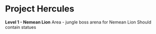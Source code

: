 # Project Hercules

**Level 1 - Nemean Lion**
Area - jungle
boss arena for Nemean Lion
Should contain statues
